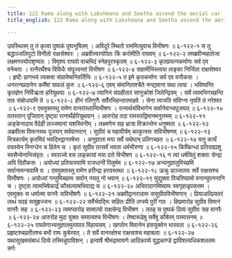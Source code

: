 ```yaml
---
title: 122 Rama along with Lakshmana and Seetha ascend the aerial car
title_english: 122 Rama along with Lakshmana and Seetha ascend the aerial car

---
```

<div class="audioEmbed"  caption="श्रीराम-हरिसीताराममूर्ति-घनपाठिभ्यां वचनम्" src="https://archive.org/download/Ramayana-recitation-Sriram-harisItArAmamUrti-Ghanapaati-v2/Kanda_6/Kanda_6_YK-122-Rama_along_with_Lakshmana_and_Seetha_ascend_the_aerial_car_0.mp3"></div>
उपस्थितम् तु तं कृत्वा पुष्पकं पुष्पभूषितम् ।  
अविदूरे स्थितो राममित्युवाच विभीषणः ॥ ६-१२२-१  
स तु बद्धाञ्जलिपुटो विनीतो राक्षसेश्वरः ।  
अब्रवीत्त्वरयोपेतः किं करोमीति राघवम् ॥ ६-१२२-२  
तमब्रवीन्महातेजा लक्ष्मणस्योपशृण्वतः ।  
विमृश्य राघवो वाचमिदं स्नेहपुरस्कृतम् ॥ ६-१२२-३  
कृतप्रयत्नकर्माणः सर्व एव वनेचराः ।  
रत्नैरर्थैश्च विविधैः संपूज्यन्तां विभीषण ॥ ६-१२२-४  
सहामीभिस्त्वया लङ्का निर्जिता राक्षसेश्वर ।  
हृष्टैः प्राणभयं त्यक्त्वा संग्रामेष्वनिवर्तिभिः ॥ ६-१२२-५  
त इमे कृतकर्माणः सर्व एव वनौकसः ।  
धनरत्नप्रदानेन कर्मैषां सफलं कुरु ॥ ६-१२२-६  
एवम् संमानिताश्चैते नन्द्यमाना यथा त्वया ।  
भविष्यन्ति कृतज्ञेन निर्विऋता हरियूथपाः ॥ ६-१२२-७  
त्यागिनं संग्रहीतारं सानुक्रोशं जितेन्द्रियम् ।  
सर्वे त्वामभिगच्छन्ति ततः संबोधयामि ते ॥ ६-१२२-८  
हीनं रतिगुणैः सर्वैरभिहन्तारमाहवे ।  
सेना त्यजति संविग्ना नृपतिं तं नरेश्वर ॥ ६-१२२-९  
एवमुक्तस्तु रामेण वानरांस्तान्विभीषणः ।  
रत्नार्थसंविभागेन सर्वानेवाभ्यपूजयत् ॥ ६-१२२-१०  
ततस्तान् पूजितान् दृष्ट्वा रत्नार्थैर्हरियूथपान् ।  
आरुरोह तदा रामस्तद्विमानमनुत्तमम् ॥ ६-१२२-११  
अङ्केनादाय वैदेहीं लज्जमानां यशस्विनीम् ।  
लक्ष्मणेन सह भ्रात्रा विक्रान्तेन धनुष्मता ॥ ६-१२२-१२  
अब्रवीत्स विमानस्थः पूजयन् सर्ववानरान् ।  
सुग्रीवं च महावीर्यम् काकुत्स्तः सविभीषणम् ॥ ६-१२२-१३  
मित्रकार्यम् कृतमिदं भवद्भिद्वानरर्षभाः ।  
अनुज्ञाता मया सर्वे यथेष्टम् प्रतिगच्छत ॥ ६-१२२-१४  
यत्तु कार्यं वयस्येन स्निग्धेन च हितेन च ।  
कृतं सुग्रीव तत्सर्वं भवता धर्मभीरुणा ॥ ६-१२२-१५  
किष्किन्धां प्रतियाह्यशु स्वसैन्येनाभिसंवृतः ।  
स्वराज्ये वस लङ्कायां मया दत्ते विभीषण ॥ ६-१२२-१६  
न त्वां धर्षयितुं शक्ताः सेन्द्रा अपि दिवौकसः ।  
अयोध्यां प्रतियास्यामि राजधानीं पितुर्मम ॥ ६-१२२-१७  
अभ्यनुज्ञातुमिच्छमि सर्वानामन्त्रयामि वः ।  
एवमुक्तास्तु रामेण हरीन्द्रा हरयस्तथा ॥ ६-१२२-१८  
ऊचुः प्राञ्जलयः सर्वे राक्षसश्च विभीषणः ।  
अयोध्यां गन्तुमिच्छामः सर्वान् नयतु नो भवान् ॥ ६-१२२-१९  
मुद्युक्ता विचरिष्यामो वनान्युपननानि च ।  
दृष्ट्वा त्वामभिषेकार्द्रं कौसल्यामभिवाद्य च ॥ ६-१२२-२०  
अचिरादागमिष्यामः स्वगृहान्नृपसत्तम ।  
एवमुक्तः स धर्मात्मा वानरैः सविभीषणैः ॥ ६-१२२-२१  
अब्रवीद्वानरान्रामः ससुग्रीवविभीषणान् ।  
प्रियाअत्प्रियतरं लब्धं यदहं ससुहृज्जनः ॥ ६-१२२-२२  
सर्वैर्भवद्भिः सहितः प्रीतिं लप्स्ये पुरीं गतः ।  
क्षिप्रमारोह सुग्रीव विमानं वानरैः सह ॥ ६-१२२-२३  
त्वमप्यारोह सामात्यो राक्षसेन्द्र विभीषण ।  
ततह् स पुष्पकं दिव्यं सुग्रीवः सह वानरैः ॥ ६-१२२-२४  
आरुरोह मुदा युक्तः समात्यश्च विभीषणः ।  
तेष्वारूढेषु सर्वेषु कौबेरम् परमासनम् ॥ ६-१२२-२५  
राघवेणाभ्यनुज्ञातमुत्पपात विहायसम् ।  
खगतेन मिवानेन हंसयुक्तेन भास्वता ॥ ६-१२२-२६  
प्रहृष्टश्चप्रतीतश्च बभौ रामः कुबेरवत् ।  
ते सर्वे वानरर्क्षश्च राक्षसाश्च महाबलाः ॥ ६-१२२-२७  
यथासुखमसंबाधं दिव्ये तस्मिन्नुपाविशन् ।  
इत्यार्षे श्रीमद्रामायणे आदिकाव्ये युद्धकाण्डे द्वाविंशत्यधिकशततमः सर्गः